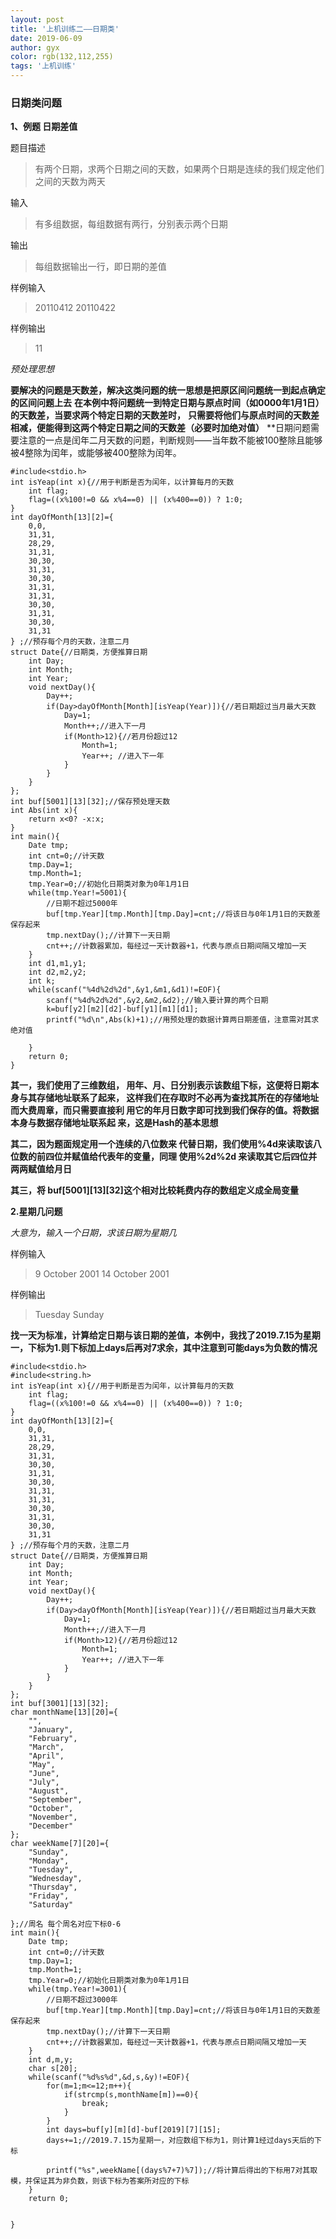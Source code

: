```yaml
---
layout: post
title: '上机训练二——日期类'
date: 2019-06-09
author: gyx
color: rgb(132,112,255)
tags: '上机训练'
---
```

### 日期类问题
**1、例题 日期差值**

题目描述

>有两个日期，求两个日期之间的天数，如果两个日期是连续的我们规定他们 之间的天数为两天 

输入

>有多组数据，每组数据有两行，分别表示两个日期

输出
>每组数据输出一行，即日期的差值

样例输入
>20110412
>20110422

样例输出
>11


*预处理思想*

**要解决的问题是天数差，解决这类问题的统一思想是把原区间问题统一到起点确定的区间问题上去**
**在本例中将问题统一到特定日期与原点时间（如0000年1月1日）的天数差，当要求两个特定日期的天数差时，**
**只需要将他们与原点时间的天数差相减，便能得到这两个特定日期之间的天数差（必要时加绝对值）**
**日期问题需要注意的一点是闰年二月天数的问题，判断规则——当年数不能被100整除且能够被4整除为闰年，或能够被400整除为闰年。

```
#include<stdio.h>
int isYeap(int x){//用于判断是否为闰年，以计算每月的天数 
	int flag;
	flag=((x%100!=0 && x%4==0) || (x%400==0)) ? 1:0;
}
int dayOfMonth[13][2]={
	0,0,
	31,31,
	28,29,
	31,31,
	30,30,
	31,31,
	30,30,
	31,31,
	31,31,
	30,30,
	31,31,
	30,30,
	31,31
} ;//预存每个月的天数，注意二月
struct Date{//日期类，方便推算日期 
	int Day;
	int Month;
	int Year;
	void nextDay(){
		Day++;
		if(Day>dayOfMonth[Month][isYeap(Year)]){//若日期超过当月最大天数 
			Day=1;
			Month++;//进入下一月 
			if(Month>12){//若月份超过12 
				Month=1;
				Year++; //进入下一年 
			}
		}
	}
}; 
int buf[5001][13][32];//保存预处理天数
int Abs(int x){
	return x<0? -x:x;
} 
int main(){
	Date tmp;
	int cnt=0;//计天数
	tmp.Day=1;
	tmp.Month=1;
	tmp.Year=0;//初始化日期类对象为0年1月1日
	while(tmp.Year!=5001){
		//日期不超过5000年
		buf[tmp.Year][tmp.Month][tmp.Day]=cnt;//将该日与0年1月1日的天数差保存起来
		tmp.nextDay();//计算下一天日期
		cnt++;//计数器累加，每经过一天计数器+1，代表与原点日期间隔又增加一天 
	} 
	int d1,m1,y1;
	int d2,m2,y2;
	int k; 
	while(scanf("%4d%2d%2d",&y1,&m1,&d1)!=EOF){
		scanf("%4d%2d%2d",&y2,&m2,&d2);//输入要计算的两个日期
		k=buf[y2][m2][d2]-buf[y1][m1][d1];
		printf("%d\n",Abs(k)+1);//用预处理的数据计算两日期差值，注意需对其求绝对值
		 
	} 
	return 0;
}
```

**其一，我们使用了三维数组， 用年、月、日分别表示该数组下标，这便将日期本身与其存储地址联系了起来， 这样我们在存取时不必再为查找其所在的存储地址而大费周章，而只需要直接利 用它的年月日数字即可找到我们保存的值。将数据本身与数据存储地址联系起 来，这是Hash的基本思想**

**其二，因为题面规定用一个连续的八位数来 代替日期，我们使用%4d来读取该八位数的前四位并赋值给代表年的变量，同理 使用%2d%2d 来读取其它后四位并两两赋值给月日**

**其三，将 buf[5001][13][32]这个相对比较耗费内存的数组定义成全局变量**


**2.星期几问题**

*大意为，输入一个日期，求该日期为星期几*

样例输入
>9 October 2001 
>14 October 2001

样例输出
>Tuesday 
>Sunday 

**找一天为标准，计算给定日期与该日期的差值，本例中，我找了2019.7.15为星期一，下标为1.则下标加上days后再对7求余，其中注意到可能days为负数的情况**

```
#include<stdio.h>
#include<string.h>
int isYeap(int x){//用于判断是否为闰年，以计算每月的天数 
	int flag;
	flag=((x%100!=0 && x%4==0) || (x%400==0)) ? 1:0;
}
int dayOfMonth[13][2]={
	0,0,
	31,31,
	28,29,
	31,31,
	30,30,
	31,31,
	30,30,
	31,31,
	31,31,
	30,30,
	31,31,
	30,30,
	31,31
} ;//预存每个月的天数，注意二月
struct Date{//日期类，方便推算日期 
	int Day;
	int Month;
	int Year;
	void nextDay(){
		Day++;
		if(Day>dayOfMonth[Month][isYeap(Year)]){//若日期超过当月最大天数 
			Day=1;
			Month++;//进入下一月 
			if(Month>12){//若月份超过12 
				Month=1;
				Year++; //进入下一年 
			}
		}
	}
};
int buf[3001][13][32];
char monthName[13][20]={
	"",
	"January",
	"February",
	"March",
	"April",
	"May",
	"June",
	"July",
	"August",
	"September",
	"October",
	"November",
	"December" 
};
char weekName[7][20]={
	"Sunday",
	"Monday",
	"Tuesday",
	"Wednesday",
	"Thursday",
	"Friday",
	"Saturday"

};//周名 每个周名对应下标0-6
int main(){
	Date tmp;
	int cnt=0;//计天数
	tmp.Day=1;
	tmp.Month=1;
	tmp.Year=0;//初始化日期类对象为0年1月1日
	while(tmp.Year!=3001){
		//日期不超过3000年
		buf[tmp.Year][tmp.Month][tmp.Day]=cnt;//将该日与0年1月1日的天数差保存起来
		tmp.nextDay();//计算下一天日期
		cnt++;//计数器累加，每经过一天计数器+1，代表与原点日期间隔又增加一天 
	}  
	int d,m,y;
	char s[20];
	while(scanf("%d%s%d",&d,s,&y)!=EOF){
		for(m=1;m<=12;m++){
			if(strcmp(s,monthName[m])==0){
				break;
			}
		}
		int days=buf[y][m][d]-buf[2019][7][15];
		days+=1;//2019.7.15为星期一，对应数组下标为1，则计算1经过days天后的下标 
		
		printf("%s",weekName[(days%7+7)%7]);//将计算后得出的下标用7对其取模，并保证其为非负数，则该下标为答案所对应的下标 
	}
	return 0;
	
	
}
```